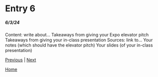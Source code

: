 # Entry 6
##### 6/3/24

Content: write about…
Takeaways from giving your Expo elevator pitch
Takeaways from giving your in-class presentation
Sources: link to…
Your notes (which should have the elevator pitch)
Your slides (of your in-class presentation)


[Previous](entry05.md) | [Next](entry07.md)

[Home](../README.md)
